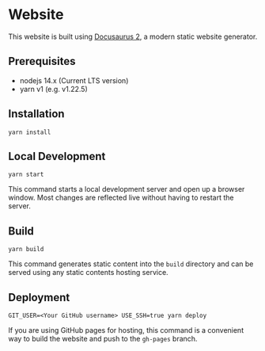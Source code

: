 # Website

This website is built using [Docusaurus 2](https://v2.docusaurus.io/), a modern static website generator.

## Prerequisites

* nodejs 14.x (Current LTS version)
* yarn v1 (e.g. v1.22.5)

## Installation

```console
yarn install
```

## Local Development

```console
yarn start
```

This command starts a local development server and open up a browser window. Most changes are reflected live without having to restart the server.

## Build

```console
yarn build
```

This command generates static content into the `build` directory and can be served using any static contents hosting service.

## Deployment

```console
GIT_USER=<Your GitHub username> USE_SSH=true yarn deploy
```

If you are using GitHub pages for hosting, this command is a convenient way to build the website and push to the `gh-pages` branch.

